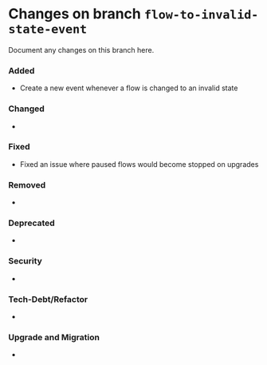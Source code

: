 # Changes on branch `flow-to-invalid-state-event`
Document any changes on this branch here.
### Added
- Create a new event whenever a flow is changed to an invalid state

### Changed
- 

### Fixed
- Fixed an issue where paused flows would become stopped on upgrades

### Removed
- 

### Deprecated
- 

### Security
- 

### Tech-Debt/Refactor
- 

### Upgrade and Migration
- 
